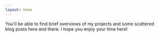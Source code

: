 ```yaml
---
layout: home
---
```


You'll be able to find brief overviews of my projects and some scattered blog posts here and there. I hope you enjoy your time here!
